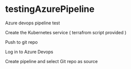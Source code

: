 # testingAzurePipeline
Azure devops pipeline test

Create the Kubernetes service ( terrafrom script provided )

Push to git repo

Log in to Azure Devops

Create pipeline and select Git repo as source


